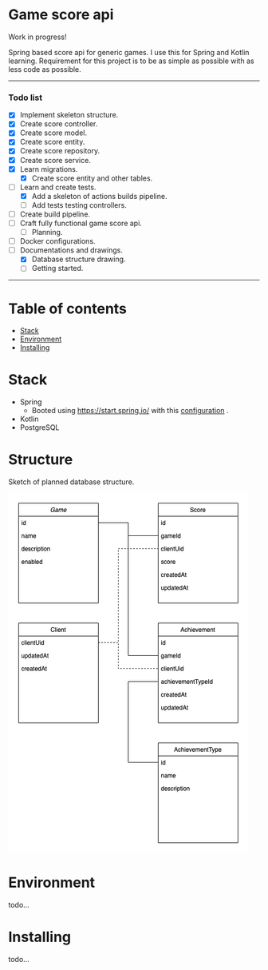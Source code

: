 # Game score api

Work in progress!

Spring based score api for generic games. I use this for Spring and Kotlin learning. Requirement for this project is to
be as simple as possible with as less code as possible.

-------------------------

### Todo list

- [x] Implement skeleton structure.
- [x] Create score controller.
- [x] Create score model.
- [x] Create score entity.
- [x] Create score repository.
- [x] Create score service.
- [x] Learn migrations.
    - [x] Create score entity and other tables.
- [ ] Learn and create tests.
    - [x] Add a skeleton of actions builds pipeline.
    - [ ] Add tests testing controllers.
- [ ] Create build pipeline.
- [ ] Craft fully functional game score api.
    - [ ] Planning.
- [ ] Docker configurations.
- [ ] Documentations and drawings.
    - [x] Database structure drawing.
    - [ ] Getting started.

-------------------------


Table of contents
=================

* [Stack](#stack)
* [Environment](#environment)
* [Installing](#installing)

Stack
============

* Spring
    * Booted using https://start.spring.io/ with
      this [configuration](https://start.spring.io/#!type=gradle-project&language=kotlin&platformVersion=2.6.2&packaging=jar&jvmVersion=11&groupId=com.nitramite&artifactId=game-score-api&name=game-score-api&description=Generic%20game%20score%20api&packageName=com.nitramite.game-score-api&dependencies=flyway,data-jpa,web,postgresql)
      .
* Kotlin
* PostgreSQL


Structure
============
Sketch of planned database structure. 

![game-score-api-drawio](./doc/game-score-api.drawio.png)


Environment
============
todo...


Installing
============
todo...